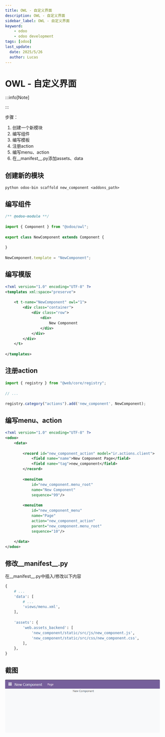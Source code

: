 ```yaml
---
title: OWL - 自定义界面
description: OWL - 自定义界面
sidebar_label: OWL - 自定义界面
keyword:
    - odoo
    - odoo development
tags: [odoo]
last_update:
  date: 2025/5/26
  author: Lucas
---
```


#  OWL - 自定义界面

:::info[Note]

:::

步骤：
1. 创建一个新模块
2. 编写组件
3. 编写模板
4. 注册action
5. 编写menu、action
6. 在__manifest__.py添加assets、data


## 创建新的模块

```shell
python odoo-bin scaffold new_component <addons_path>
```

## 编写组件

```javascript title="new_component.js"
/** @odoo-module **/

import { Component } from "@odoo/owl";

export class NewComponent extends Component {

}

NewComponent.template = "NewComponent";
```

## 编写模版

```xml title="new_component.xml"
<?xml version="1.0" encoding="UTF-8" ?>
<templates xml:space="preserve">

    <t t-name="NewComponent" owl="1">
        <div class="container">
            <div class="row">
                <div>
                    New Component
                </div>
            </div>
        </div>
    </t>

</templates>
```

## 注册action

```javascript title="new_component.js"
import { registry } from "@web/core/registry";

// ...

registry.category("actions").add('new_component', NewComponent);
```

## 编写menu、action

```xml title="view.xml"
<?xml version="1.0" encoding="UTF-8" ?>
<odoo>
    <data>

        <record id="new_component_action" model="ir.actions.client">
            <field name="name">New Component Page</field>
            <field name="tag">new_component</field>
        </record>

        <menuitem
            id="new_component.menu_root"
            name="New Component"
            sequence="99"/>

        <menuitem
            id="new_component_menu"
            name="Page"
            action="new_component_action"
            parent="new_component.menu_root"
            sequence="10"/>

    </data>
</odoo>
```

## 修改__manifest__.py

在__manifest__.py中插入/修改以下内容

```python
{
    # ...
    'data': [
        # ...
        'views/menu.xml',
    ],
    
    'assets': {
        'web.assets_backend': [
            'new_component/static/src/js/new_component.js',
            'new_component/static/src/css/new_component.css',
        ],
    },
}
```

## 截图

![](../_images/owl_custom_page_simple_1.png)